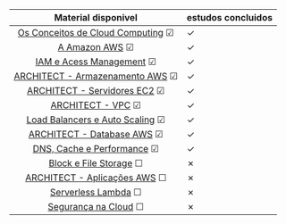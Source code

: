 |                            Material disponivel                            | estudos concluidos |
|:-------------------------------------------------------------------------:|--------------------|
| [Os Conceitos de Cloud Computing](conceitos_cloud_computing.md) &#x2611;  | &check;            |
|                 [A Amazon AWS](amazon_aws.md)   &#x2611;                  | &check;            |
|                [IAM e Acess Management](iam.md)  &#x2611;                 | &check;            |
|             [ARCHITECT - Armazenamento AWS](s3.md)  &#x2611;              | &check;            |
|              [ARCHITECT - Servidores EC2](ec2.md)  &#x2611;               | &check;            |
|                    [ARCHITECT - VPC](vpc.md)  &#x2611;                    | &check;            |
| [Load Balancers e Auto Scaling](auto_scaling_load_balancers.md) &#x2611;  | &check;            |
|             [ARCHITECT - Database AWS](database.md)  &#x2611;             | &check;            |
|      [DNS, Cache e Performance](dns_cache_performance.md)  &#x2611;       | &check;            |
|          [Block e File Storage](block_file_storage.md)  &#x2610;          | &cross;            |
|         [ARCHITECT - Aplicações AWS](aplicacoes_aws.md)  &#x2610;         | &cross;            |
|                 [Serverless Lambda](lambda.md)  &#x2610;                  | &cross;            |
|           [Segurança na Cloud](seguranca_na_cloud.md)  &#x2610;           | &cross;            |

